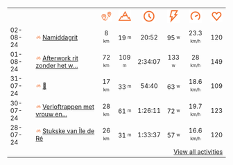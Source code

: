 <table>
    <tr>
        <th></th>
        <th></th>
        <th align="center"><img src="https://raw.githubusercontent.com/robiningelbrecht/strava-activities/master/public/distance.svg" width="30" alt="distance" title="distance"/></th>
        <th align="center"><img src="https://raw.githubusercontent.com/robiningelbrecht/strava-activities/master/public/elevation.svg" width="30" alt="elevation" title="elevation"/></th>
        <th align="center"><img src="https://raw.githubusercontent.com/robiningelbrecht/strava-activities/master/public/time.svg" width="30" alt="time" title="time"/></th>
        <th align="center"><img src="https://raw.githubusercontent.com/robiningelbrecht/strava-activities/master/public/average-watt.svg" width="30" alt="average watts" title="average watts"/></th>
        <th align="center"><img src="https://raw.githubusercontent.com/robiningelbrecht/strava-activities/master/public/average-speed.svg" width="30" alt="average speed" title="average speed"/></th>
        <th align="center"><img src="https://raw.githubusercontent.com/robiningelbrecht/strava-activities/master/public/heart-rate.svg" width="30" alt="average heart rate" title="average heart rate"/></th>
    </tr>
            <tr>
            <td>02-08-24</td>
            <td>
                <img src="https://raw.githubusercontent.com/robiningelbrecht/strava-activities/master/public/activity-ride.svg" width="12" alt="Namiddagrit" title="Namiddagrit"/>
<a href="https://www.strava.com/activities/12044556856" title="Kcal: 183 | Gear: None ">Namiddagrit</a>
            </td>
            <td align="center">8 <sup><sub>km</sub></sup></td>
            <td align="center">19 <sup><sub>m</sub></sup></td>
            <td align="center">20:52</td>
            <td align="center">95 <sup><sub>w</sub></sup></td>
            <td align="center">23.3 <sup><sub>km/h</sub></sup></td>
            <td align="center">120</td>
        </tr>
            <tr>
            <td>01-08-24</td>
            <td>
                <img src="https://raw.githubusercontent.com/robiningelbrecht/strava-activities/master/public/activity-ride.svg" width="12" alt="Afterwork rit zonder het work gedeelte" title="Afterwork rit zonder het work gedeelte"/>
<a href="https://www.strava.com/activities/12037761917" title="Kcal: 1602 | Gear: None ">Afterwork rit zonder het w...</a>
            </td>
            <td align="center">72 <sup><sub>km</sub></sup></td>
            <td align="center">109 <sup><sub>m</sub></sup></td>
            <td align="center">2:34:07</td>
            <td align="center">133 <sup><sub>w</sub></sup></td>
            <td align="center">28 <sup><sub>km/h</sub></sup></td>
            <td align="center">149</td>
        </tr>
            <tr>
            <td>31-07-24</td>
            <td>
                <img src="https://raw.githubusercontent.com/robiningelbrecht/strava-activities/master/public/activity-ride.svg" width="12" alt="🥩" title="🥩"/>
<a href="https://www.strava.com/activities/12030313393" title="Kcal: 343 | Gear: None ">🥩</a>
            </td>
            <td align="center">17 <sup><sub>km</sub></sup></td>
            <td align="center">33 <sup><sub>m</sub></sup></td>
            <td align="center">54:40</td>
            <td align="center">63 <sup><sub>w</sub></sup></td>
            <td align="center">18.6 <sup><sub>km/h</sub></sup></td>
            <td align="center">109</td>
        </tr>
            <tr>
            <td>30-07-24</td>
            <td>
                <img src="https://raw.githubusercontent.com/robiningelbrecht/strava-activities/master/public/activity-ride.svg" width="12" alt="Verloftrappen met vrouw en kind" title="Verloftrappen met vrouw en kind"/>
<a href="https://www.strava.com/activities/12033754581" title="Kcal: 754 | Gear: None ">Verloftrappen met vrouw en...</a>
            </td>
            <td align="center">28 <sup><sub>km</sub></sup></td>
            <td align="center">61 <sup><sub>m</sub></sup></td>
            <td align="center">1:26:11</td>
            <td align="center">72 <sup><sub>w</sub></sup></td>
            <td align="center">19.7 <sup><sub>km/h</sub></sup></td>
            <td align="center">123</td>
        </tr>
            <tr>
            <td>28-07-24</td>
            <td>
                <img src="https://raw.githubusercontent.com/robiningelbrecht/strava-activities/master/public/activity-ride.svg" width="12" alt="Stukske van Île de Ré" title="Stukske van Île de Ré"/>
<a href="https://www.strava.com/activities/12003146979" title="Kcal: 739 | Gear: None ">Stukske van Île de Ré</a>
            </td>
            <td align="center">26 <sup><sub>km</sub></sup></td>
            <td align="center">31 <sup><sub>m</sub></sup></td>
            <td align="center">1:33:37</td>
            <td align="center">57 <sup><sub>w</sub></sup></td>
            <td align="center">16.6 <sup><sub>km/h</sub></sup></td>
            <td align="center">120</td>
        </tr>
                <tr>
            <td colspan="8" align="right"><a href="https://github.com/robiningelbrecht/strava-activities#activities">View all activities</a></td>
        </tr>
    </table>
